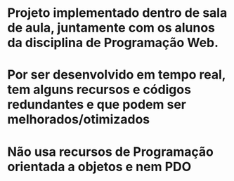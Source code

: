 # Projeto implementado dentro de sala de aula, juntamente com os alunos da disciplina de Programação Web. 
# Por ser desenvolvido em tempo real, tem alguns recursos e códigos redundantes e que podem ser melhorados/otimizados

# Não usa recursos de Programação orientada a objetos e nem PDO